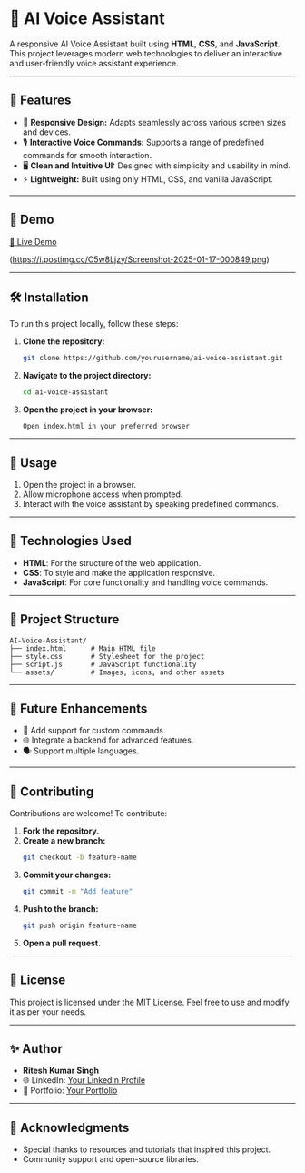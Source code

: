 # 🌟 AI Voice Assistant

A responsive AI Voice Assistant built using **HTML**, **CSS**, and **JavaScript**. This project leverages modern web technologies to deliver an interactive and user-friendly voice assistant experience.

---

## 🚀 Features

- 🎨 **Responsive Design:** Adapts seamlessly across various screen sizes and devices.
- 🎙️ **Interactive Voice Commands:** Supports a range of predefined commands for smooth interaction.
- 🖥️ **Clean and Intuitive UI:** Designed with simplicity and usability in mind.
- ⚡ **Lightweight:** Built using only HTML, CSS, and vanilla JavaScript.

---

## 🎥 Demo

[🔗 Live Demo](https://riteshsinghcs.github.io/AI-Voice-Assistance/) 

(https://i.postimg.cc/C5w8Ljzy/Screenshot-2025-01-17-000849.png) 

---

## 🛠️ Installation

To run this project locally, follow these steps:

1. **Clone the repository:**
   ```bash
   git clone https://github.com/yourusername/ai-voice-assistant.git
   ```

2. **Navigate to the project directory:**
   ```bash
   cd ai-voice-assistant
   ```

3. **Open the project in your browser:**
   ```
   Open index.html in your preferred browser
   ```

---

## 📖 Usage

1. Open the project in a browser.
2. Allow microphone access when prompted.
3. Interact with the voice assistant by speaking predefined commands.

---

## 🔧 Technologies Used

- **HTML**: For the structure of the web application.
- **CSS**: To style and make the application responsive.
- **JavaScript**: For core functionality and handling voice commands.

---

## 📂 Project Structure

```
AI-Voice-Assistant/
├── index.html      # Main HTML file
├── style.css       # Stylesheet for the project
├── script.js       # JavaScript functionality
└── assets/         # Images, icons, and other assets
```

---

## 🌟 Future Enhancements

- 🔄 Add support for custom commands.
- 🌐 Integrate a backend for advanced features.
- 🗣️ Support multiple languages.

---

## 🤝 Contributing

Contributions are welcome! To contribute:

1. **Fork the repository.**
2. **Create a new branch:**
   ```bash
   git checkout -b feature-name
   ```
3. **Commit your changes:**
   ```bash
   git commit -m "Add feature"
   ```
4. **Push to the branch:**
   ```bash
   git push origin feature-name
   ```
5. **Open a pull request.**

---

## 📜 License

This project is licensed under the [MIT License](LICENSE). Feel free to use and modify it as per your needs.

---

## ✨ Author

- **Ritesh Kumar Singh**
- 🌐 LinkedIn: [Your LinkedIn Profile](https://www.linkedin.com/in/riteshkumarsinghcs/)
- 🌟 Portfolio: [Your Portfolio](#)

---

## 🙏 Acknowledgments

- Special thanks to resources and tutorials that inspired this project.
- Community support and open-source libraries.

